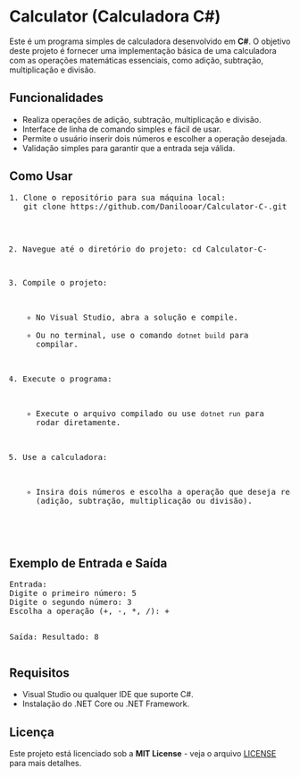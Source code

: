 <h1>Calculator (Calculadora C#)</h1>

<p>Este é um programa simples de calculadora desenvolvido em <strong>C#</strong>. O objetivo deste projeto é fornecer uma implementação básica de uma calculadora com as operações matemáticas essenciais, como adição, subtração, multiplicação e divisão.</p>

<h2>Funcionalidades</h2>
<ul>
  <li>Realiza operações de adição, subtração, multiplicação e divisão.</li>
  <li>Interface de linha de comando simples e fácil de usar.</li>
  <li>Permite o usuário inserir dois números e escolher a operação desejada.</li>
  <li>Validação simples para garantir que a entrada seja válida.</li>
</ul>

<h2>Como Usar</h2>
<pre>
1. Clone o repositório para sua máquina local:
   git clone https://github.com/Danilooar/Calculator-C-.git

2. Navegue até o diretório do projeto:
   cd Calculator-C-

3. Compile o projeto:
   - No Visual Studio, abra a solução e compile.
   - Ou no terminal, use o comando `dotnet build` para compilar.

4. Execute o programa:
   - Execute o arquivo compilado ou use `dotnet run` para rodar diretamente.
   
5. Use a calculadora:
   - Insira dois números e escolha a operação que deseja realizar (adição, subtração, multiplicação ou divisão).
</pre>

<h2>Exemplo de Entrada e Saída</h2>
<pre>
Entrada:
Digite o primeiro número: 5
Digite o segundo número: 3
Escolha a operação (+, -, *, /): +

Saída:
Resultado: 8
</pre>

<h2>Requisitos</h2>
<ul>
  <li>Visual Studio ou qualquer IDE que suporte C#.</li>
  <li>Instalação do .NET Core ou .NET Framework.</li>
</ul>

<h2>Licença</h2>
<p>Este projeto está licenciado sob a <strong>MIT License</strong> - veja o arquivo <a href="LICENSE">LICENSE</a> para mais detalhes.</p>
